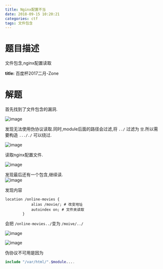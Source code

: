 ```yaml
---
title: Nginx配置不当
date: 2018-09-15 10:20:21
categories: ctf
tags: 文件包含
---
```


# 题目描述

文件包含,nginx配置读取

**title:** 百度杯2017二月-Zone

# 解题

首先找到了文件包含的漏洞.

![image](1.png)

发现无法使用伪协议读取.同时,module后面的路径会过滤,将 `../` 过滤为 `空`.所以需要构造 `..././` 可以绕过.

![image](2.png)

读取nginx配置文件.  

![image](3.png)

发现最后还有一个包含,继续读.  
![image](4.png)

发现内容
```nginx
location /online-movies {
            alias /movie/; # 改变地址
            autoindex on; # 文件夹读取
        }
```
会把 `/online-movies../`变为 `/moive/../` 

![image](5.png)

![image](6.png)


伪协议不可用是因为 
```php
include "/var/html/".$module....
```